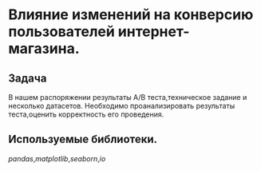 # Влияние изменений на конверсию пользователей интернет-магазина.

## Задача
В нашем распоряжении результаты A/B теста,техническое задание и несколько датасетов. Необходимо проанализировать результаты теста,оценить корректность его проведения.

## Используемые библиотеки.
_pandas_,_matplotlib_,_seaborn_,_io_         
